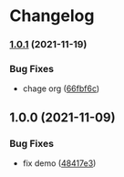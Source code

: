 # Changelog

### [1.0.1](https://www.github.com/kissmybutton/motorcortex-cv/compare/v1.0.0...v1.0.1) (2021-11-19)


### Bug Fixes

* chage org ([66fbf6c](https://www.github.com/kissmybutton/motorcortex-cv/commit/66fbf6c14de3395618bc6d98199188755d2cf2ab))

## 1.0.0 (2021-11-09)


### Bug Fixes

* fix demo ([48417e3](https://www.github.com/kissmybutton/motorcortex-cv/commit/48417e307f0db9db27ef7da41e9779f5b59e1268))
